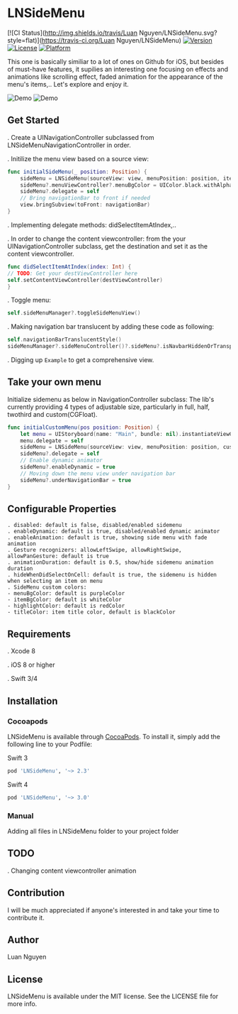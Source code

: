 # LNSideMenu

[![CI Status](http://img.shields.io/travis/Luan Nguyen/LNSideMenu.svg?style=flat)](https://travis-ci.org/Luan Nguyen/LNSideMenu)
[![Version](https://img.shields.io/cocoapods/v/LNSideMenu.svg?style=flat)](http://cocoapods.org/pods/LNSideMenu)
[![License](https://img.shields.io/cocoapods/l/LNSideMenu.svg?style=flat)](http://cocoapods.org/pods/LNSideMenu)
[![Platform](https://img.shields.io/cocoapods/p/LNSideMenu.svg?style=flat)](http://cocoapods.org/pods/LNSideMenu)

This one is basically similiar to a lot of ones on Github for iOS, but besides of must-have features, it supilies an interesting one focusing on effects and animations like scrolling effect, faded animation for the appearance of the menu's items,..
Let's explore and enjoy it.

![Demo](https://cloud.githubusercontent.com/assets/13121441/19177073/0ca0ce0e-8c70-11e6-9e12-d67e7947d98d.gif)
![Demo](https://cloud.githubusercontent.com/assets/13121441/19177074/0cd3415e-8c70-11e6-8082-5057bf406e42.gif)

## Get Started

. Create a UINavigationController subclassed from LNSideMenuNavigationController in order.

. Initilize the menu view based on a source view:
```swift
func initialSideMenu(_ position: Position) {
    sideMenu = LNSideMenu(sourceView: view, menuPosition: position, items: items!)
    sideMenu?.menuViewController?.menuBgColor = UIColor.black.withAlphaComponent(0.85)
    sideMenu?.delegate = self
    // Bring navigationBar to front if needed
    view.bringSubview(toFront: navigationBar)
}
```
. Implementing delegate methods: didSelectItemAtIndex,..

. In order to change the content viewcontroller: from the your UINavigationController subclass, get the destination and set it as the content viewcontroller.

```swift
func didSelectItemAtIndex(index: Int) {
// TODO: Get your destViewController here
self.setContentViewController(destViewController)
}
```

. Toggle menu:

```swift
self.sideMenuManager?.toggleSideMenuView()
```

. Making navigation bar translucent by adding these code as following:
```swift
self.navigationBarTranslucentStyle()
sideMenuManager?.sideMenuController()?.sideMenu?.isNavbarHiddenOrTransparent = true
```

. Digging up `Example` to get a comprehensive view. 

## Take your own menu

Initialize sidemenu as below in NavigationController subclass:
The lib's currently providing 4 types of adjustable size, particularly in full, half, twothird and custom(CGFloat).
```swift 
func initialCustomMenu(pos position: Position) {
    let menu = UIStoryboard(name: "Main", bundle: nil).instantiateViewController(withIdentifier: "LeftMenuTableViewController") as! LeftMenuTableViewController
    menu.delegate = self
    sideMenu = LNSideMenu(sourceView: view, menuPosition: position, customSideMenu: menu)
    sideMenu?.delegate = self
    // Enable dynamic animator
    sideMenu?.enableDynamic = true
    // Moving down the menu view under navigation bar
    sideMenu?.underNavigationBar = true
}
``` 
 
## Configurable Properties
```
. disabled: default is false, disabled/enabled sidemenu
. enableDynamic: default is true, disabled/enabled dynamic animator
. enableAnimation: default is true, showing side menu with fade animation
. Gesture recognizers: allowLeftSwipe, allowRightSwipe, allowPanGesture: default is true
. animationDuration: default is 0.5, show/hide sidemenu animation duration
. hideWhenDidSelectOnCell: default is true, the sidemenu is hidden when selecting an item on menu
. SideMenu custom colors: 
- menuBgColor: default is purpleColor
- itemBgColor: default is whiteColor
- highlightColor: default is redColor
- titleColor: item title color, default is blackColor
```

## Requirements
. Xcode 8

. iOS 8 or higher

. Swift 3/4


## Installation

### Cocoapods

LNSideMenu is available through [CocoaPods](http://cocoapods.org). To install
it, simply add the following line to your Podfile:

Swift 3
```ruby
pod 'LNSideMenu', '~> 2.3'
```

Swift 4
```ruby
pod 'LNSideMenu', '~> 3.0'
```

### Manual

Adding all files in LNSideMenu folder to your project folder

## TODO

. Changing content viewcontroller animation

## Contribution

I will be much appreciated if anyone's interested in and take your time to contribute it.

## Author

Luan Nguyen

## License

LNSideMenu is available under the MIT license. See the LICENSE file for more info.
